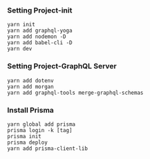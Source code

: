 ### Setting Project-init
```
yarn init
yarn add graphql-yoga
yarn add nodemon -D
yarn add babel-cli -D
yarn dev
```

### Setting Project-GraphQL Server
```
yarn add dotenv
yarn add morgan
yarn add graphql-tools merge-graphql-schemas
```

### Install Prisma
```
yarn global add prisma
prisma login -k [tag]
prisma init
prisma deploy
yarn add prisma-client-lib
```
